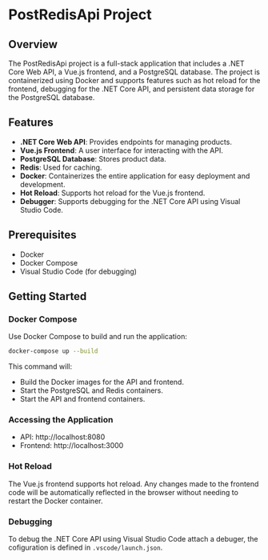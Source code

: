 # PostRedisApi Project

## Overview

The PostRedisApi project is a full-stack application that includes a .NET Core Web API, a Vue.js frontend, and a PostgreSQL database. The project is containerized using Docker and supports features such as hot reload for the frontend, debugging for the .NET Core API, and persistent data storage for the PostgreSQL database.

## Features

- **.NET Core Web API**: Provides endpoints for managing products.
- **Vue.js Frontend**: A user interface for interacting with the API.
- **PostgreSQL Database**: Stores product data.
- **Redis**: Used for caching.
- **Docker**: Containerizes the entire application for easy deployment and development.
- **Hot Reload**: Supports hot reload for the Vue.js frontend.
- **Debugger**: Supports debugging for the .NET Core API using Visual Studio Code.

## Prerequisites

- Docker
- Docker Compose
- Visual Studio Code (for debugging)

## Getting Started

### Docker Compose
Use Docker Compose to build and run the application:
```sh 
docker-compose up --build
```
This command will:

* Build the Docker images for the API and frontend.
* Start the PostgreSQL and Redis containers.
* Start the API and frontend containers.
### Accessing the Application
* API: http://localhost:8080
* Frontend: http://localhost:3000

### Hot Reload
The Vue.js frontend supports hot reload. Any changes made to the frontend code will be automatically reflected in the browser without needing to restart the Docker container.

### Debugging
To debug the .NET Core API using Visual Studio Code attach a debuger, the cofiguration is defined in `.vscode/launch.json`.